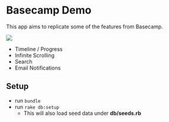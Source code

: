 # Basecamp Demo

This app aims to replicate some of the features from Basecamp.

![](https://raw.githubusercontent.com/codeschool/FeatureFocus/basecamp/docs/basecamp.png)

* Timeline / Progress
* Infinite Scrolling
* Search
* Email Notifications

## Setup

* run `bundle`
* run `rake db:setup`
    * This will also load seed data under **db/seeds.rb**